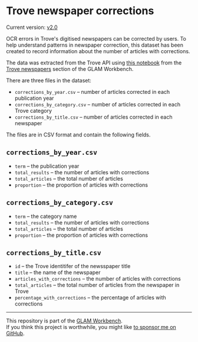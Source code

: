 # Trove newspaper corrections

Current version: [v2.0](https://github.com/GLAM-Workbench/trove-newspapers-corrections/releases/tag/v2.0)

OCR errors in Trove's digitised newspapers can be corrected by users. To help understand patterns in newspaper correction, this dataset has been created to record information about the number of articles with corrections.

The data was extracted from the Trove API using [this notebook](https://glam-workbench.net/trove-newspapers/Analysing_OCR_corrections/) from the [Trove newspapers](https://glam-workbench.net/trove-newspapers/) section of the GLAM Workbench.

There are three files in the dataset:

- `corrections_by_year.csv` – number of articles corrected in each publication year
- `corrections_by_category.csv` – number of articles corrected in each Trove category
- `corrections_by_title.csv` – number of articles corrected in each newspaper

The files are in CSV format and contain the following fields.

## `corrections_by_year.csv` 

- `term` – the publication year
- `total_results` – the number of articles with corrections
- `total_articles` – the total number of articles
- `proportion` – the proportion of articles with corrections

## `corrections_by_category.csv` 

- `term` – the category name
- `total_results` – the number of articles with corrections
- `total_articles` – the total number of articles
- `proportion` – the proportion of articles with corrections

## `corrections_by_title.csv` 

- `id` – the Trove identitifer of the newsspaper title
- `title` – the name of the newspaper
- `articles_with_corrections` – the number of articles with corrections
- `total_articles` – the total number of articles from the newspaper in Trove
- `percentage_with_corrections` – the percentage of articles with corrections

----

This repository is part of the [GLAM Workbench](https://glam-workbench.net/).  
If you think this project is worthwhile, you might like [to sponsor me on GitHub](https://github.com/sponsors/wragge?o=esb).
